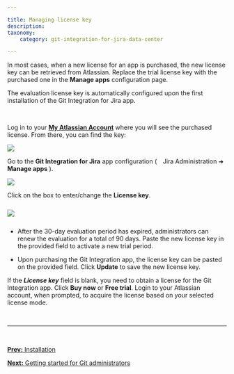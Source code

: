 ```yaml
---

title: Managing license key
description:
taxonomy:
    category: git-integration-for-jira-data-center

---
```


In most cases, when a new license for an app is purchased, the new license key can be retrieved from Atlassian. Replace the trial license key with the purchased one in the **Manage apps** configuration page.

<div class="bbb-callout bbb--info">
    <div class="irow">
    <div class="ilogobox">
        <span class="logoimg"></span>
    </div>
    <div class="imsgbox">
        The evaluation license key is automatically configured upon the first installation of the Git Integration for Jira app.
    </div>
    </div>
</div>

&nbsp;

Log in to your [**My Atlassian Account**](https://my.atlassian.com/) where you will see the purchased license. From there, you can find the key:

![](/wp-content/uploads/gij-docs-manage-license-key-my-atlassian-sample-c.png)

Go to the **Git Integration for Jira** app configuration ( <img src='/wp-content/uploads/gij-jira-sys-admin-icon.png' style='margin: 0 3px;' alt='' /> Jira Administration ➜ **Manage apps** ).

![](/wp-content/uploads/gij-docs-manage-license-key-update-key-c.png)

Click on the box to enter/change the **License key**.

<img src='/wp-content/uploads/gij-docs-manage-license-key-add-new-key.png' style='margin:25px auto;max-width:100%;display:block;' />

*   After the 30-day evaluation period has expired, administrators can renew the evaluation for a total of 90 days. Paste the new license key in the provided field to activate a new trial period.

*   Upon purchasing the Git Integration app, the license key can be pasted on the provided field. Click **Update** to save the new license key.

<div class="bbb-callout bbb--tip">
    <div class="irow">
    <div class="ilogobox">
        <span class="logoimg"></span>
    </div>
    <div class="imsgbox">
        If the <i><b>License key</b></i> field is blank, you need to obtain a license for the Git Integration app. Click <b>Buy now</b> or <b>Free trial</b>. Login to your Atlassian account, when prompted, to acquire the license based on your selected license mode.
    </div>
    </div>
</div>

&nbsp;
* * *
&nbsp;

[**Prev:** Installation](/git-integration-for-jira-data-center/installation-gij-self-managed)

[**Next:** Getting started for Git administrators](/git-integration-for-jira-data-center/getting-started-for-git-administrators-gij-self-managed)



